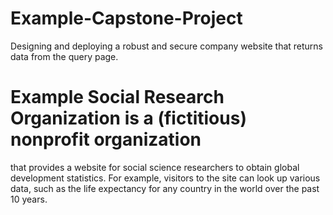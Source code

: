 # Example-Capstone-Project
Designing and deploying a robust and secure company website that returns data from the query page.

# Example Social Research Organization is a (fictitious) nonprofit organization 
that provides a website for social science researchers to obtain global development statistics. For example, visitors to the site can look up various data, such as the life expectancy for any country in the world over the past 10 years.
